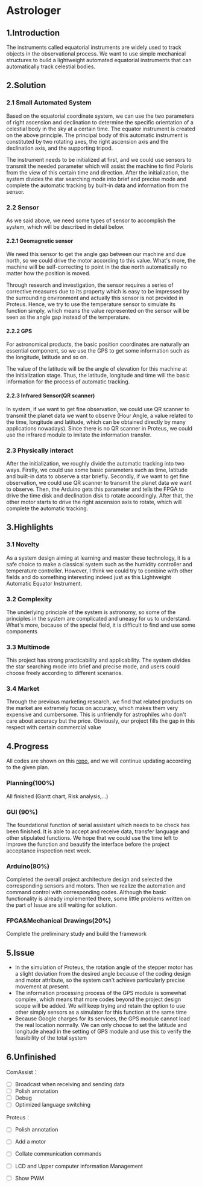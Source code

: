 # Astrologer

## 1.Introduction

The instruments called equatorial instruments are widely used to track objects in the observational process. We want to use  simple mechanical structures to build a lightweight automated equatorial instruments that can  automatically track celestial bodies.

## 2.Solution

### 2.1 Small Automated System

Based on the equatorial coordinate system, we can use the two parameters of right ascension and declination to determine the specific orientation of a celestial body in the sky at a certain time. The equator instrument is created on the above principle. The principal body of this automatic instrument is constituted by two rotating axes, the right ascension axis and the declination axis, and the supporting tripod. 

The instrument needs to be initialized at first, and we could use sensors to transmit the needed parameter which will assist the machine to find Polaris from the view of this certain time and direction. After the initialization, the system divides the star searching mode into brief and precise mode and complete the automatic tracking by built-in data and information from the sensor.

### 2.2 Sensor

As we said above, we need some types of sensor to accomplish the system, which will be described in detail below.

#### 2.2.1 Geomagnetic sensor

We need this sensor to get the angle gap between our machine and due north, so we could drive the motor according to this value. What's more, the machine will be self-correcting to point in the due north automatically no matter how the position is moved.

Through research and investigation, the sensor requires a series of corrective measures due to its property which is easy to be impressed by the surrounding environment and actually this sensor is not provided in Proteus. Hence, we try to use the temperature sensor to simulate its function simply, which means the value represented on the sensor will be seen as the angle gap instead of the temperature.

#### 2.2.2 GPS

For astronomical products, the basic position coordinates are naturally an essential component, so we use the GPS to get some information such as the longitude, latitude and so on.

The value of the latitude will be the angle of elevation for this machine at the initialization stage. Thus, the latitude, longitude and time will the basic information for the process of automatic tracking.

#### 2.2.3 Infrared Sensor(QR scanner)

In system, if we want to get fine observation, we could use QR scanner to transmit the planet data we want to observe  (Hour Angle, a value related to the time, longitude and latitude, which can be obtained directly by many applications nowadays). Since there is no QR scanner in Proteus, we could use the infrared module to imitate the information transfer. 

### 2.3 Physically interact

After the initialization, we roughly divide the automatic tracking into two ways. Firstly, we could use some basic parameters such as time, latitude and  built-in data to observe a star briefly. Secondly, if we want to get fine observation, we could use QR scanner to transmit the planet data we want to observe. Then, the Arduino gets this parameter and tells the FPGA to drive the time disk and declination disk to rotate accordingly. After that, the other motor starts to drive the right ascension axis to rotate, which will complete the automatic tracking.

## 3.Highlights

### 3.1 Novelty

As a system design aiming at learning and master these technology, it is a safe choice to make a classical system such as the humidity controller and temperature controller. However, I think we could try to combine with other fields and do something interesting indeed just as this Lightweight Automatic Equator Instrument.

### 3.2 Complexity

The underlying principle of the system is astronomy, so some of the principles in the system are complicated and uneasy for us to understand. What's more, because of the special field, it is difficult to find and use some components

### 3.3 Multimode

This project has strong practicability and applicability. The system divides the star searching mode into brief and precise mode, and users could choose freely according to different scenarios.

### 3.4 Market

Through the previous marketing research, we find that  related products on the market are extremely focus on accuracy, which makes them very expensive and cumbersome. This is unfriendly for astrophiles who don't care about accuracy but the price. Obviously, our project fills the gap in this respect with certain commercial value

## 4.Progress

All codes are shown on this [repo](https://github.com/Cookieser/B38VS), and we will continue updating according to the given plan.

### Planning(100%) 

All finished (Gantt chart, Risk analysis,...)

### GUI (90%) 

The foundational function of serial assistant which needs to be check has been finished. It is able to accept and receive data, transfer language and other stipulated functions. We hope that we could use the time left  to improve the function and beautify the interface before the project acceptance inspection next week.

### Arduino(80%)

Completed the overall project architecture design and selected the corresponding sensors and motors. Then we realize the automation and command control with corresponding codes. Although the basic functionality is already implemented there, some little problems written on the part of Issue are still waiting for solution.

### FPGA&Mechanical Drawings(20%)

Complete the preliminary study and build the framework

## 5.Issue

* In the simulation of Proteus, the rotation angle of the stepper motor has a slight deviation from the desired angle because of the coding design and motor attribute, so the system can't achieve particularly precise movement at present.
* The information processing process of the GPS module is somewhat complex, which means that more codes beyond the project design scope will be added. We will keep trying and retain the option to use other simply sensors as a simulator for this function at the same time
* Because Google charges for its services, the GPS module cannot load the real location normally. We can only choose to set the latitude and longitude ahead in the setting of GPS module and use this to verify the feasibility of the total system



## 6.Unfinished

ComAssist：

- [ ] Broadcast when receiving and sending data
- [ ] Polish annotation
- [ ] Debug
- [ ]  Optimized language switching

Proteus：

- [ ] Polish annotation
- [ ] Add a motor
- [ ] Collate communication commands
- [ ] LCD and Upper computer information Management
- [ ] Show PWM



